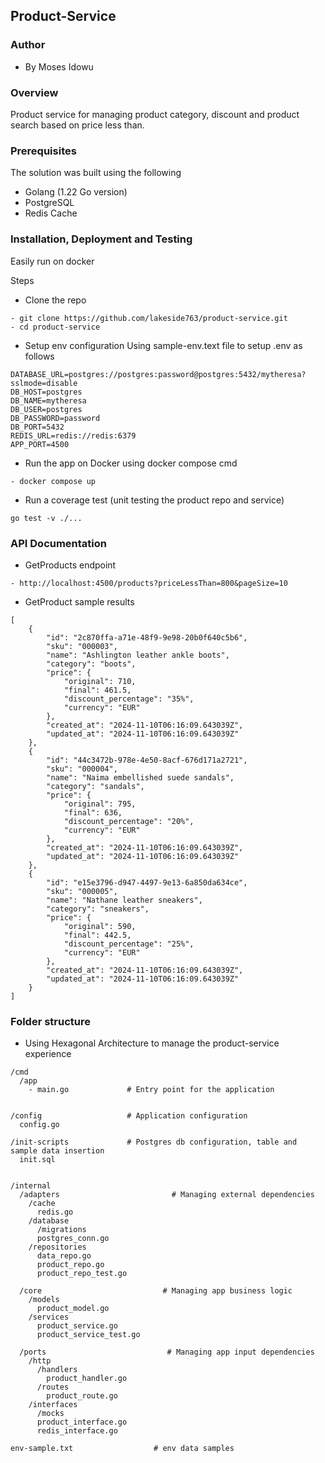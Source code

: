 ## Product-Service


### Author
- By Moses Idowu

### Overview
Product service for managing product category, discount and product search based on price less than.

### Prerequisites
The solution was built using the following
- Golang (1.22 Go version)
- PostgreSQL
- Redis Cache

### Installation, Deployment and Testing
Easily run on docker

Steps
- Clone the repo
```
- git clone https://github.com/lakeside763/product-service.git
- cd product-service
```

- Setup env configuration
Using sample-env.text file to setup .env as follows
```
DATABASE_URL=postgres://postgres:password@postgres:5432/mytheresa?sslmode=disable
DB_HOST=postgres
DB_NAME=mytheresa
DB_USER=postgres
DB_PASSWORD=password
DB_PORT=5432
REDIS_URL=redis://redis:6379
APP_PORT=4500
```

- Run the app on Docker using docker compose cmd
```
- docker compose up
```

- Run a coverage test (unit testing the product repo and service)
```
go test -v ./...  
```

### API Documentation
- GetProducts endpoint
```
- http://localhost:4500/products?priceLessThan=800&pageSize=10
```
- GetProduct sample results
```
[
    {
        "id": "2c870ffa-a71e-48f9-9e98-20b0f640c5b6",
        "sku": "000003",
        "name": "Ashlington leather ankle boots",
        "category": "boots",
        "price": {
            "original": 710,
            "final": 461.5,
            "discount_percentage": "35%",
            "currency": "EUR"
        },
        "created_at": "2024-11-10T06:16:09.643039Z",
        "updated_at": "2024-11-10T06:16:09.643039Z"
    },
    {
        "id": "44c3472b-978e-4e50-8acf-676d171a2721",
        "sku": "000004",
        "name": "Naima embellished suede sandals",
        "category": "sandals",
        "price": {
            "original": 795,
            "final": 636,
            "discount_percentage": "20%",
            "currency": "EUR"
        },
        "created_at": "2024-11-10T06:16:09.643039Z",
        "updated_at": "2024-11-10T06:16:09.643039Z"
    },
    {
        "id": "e15e3796-d947-4497-9e13-6a850da634ce",
        "sku": "000005",
        "name": "Nathane leather sneakers",
        "category": "sneakers",
        "price": {
            "original": 590,
            "final": 442.5,
            "discount_percentage": "25%",
            "currency": "EUR"
        },
        "created_at": "2024-11-10T06:16:09.643039Z",
        "updated_at": "2024-11-10T06:16:09.643039Z"
    }
]
```

### Folder structure
- Using Hexagonal Architecture to manage the product-service experience
```
/cmd
  /app
    - main.go             # Entry point for the application


/config                   # Application configuration
  config.go

/init-scripts             # Postgres db configuration, table and sample data insertion
  init.sql


/internal
  /adapters                         # Managing external dependencies
    /cache
      redis.go
    /database
      /migrations
      postgres_conn.go
    /repositories
      data_repo.go
      product_repo.go
      product_repo_test.go

  /core                           # Managing app business logic
    /models
      product_model.go
    /services
      product_service.go
      product_service_test.go

  /ports                           # Managing app input dependencies
    /http
      /handlers
        product_handler.go
      /routes
        product_route.go
    /interfaces
      /mocks
      product_interface.go
      redis_interface.go

env-sample.txt                  # env data samples
```

